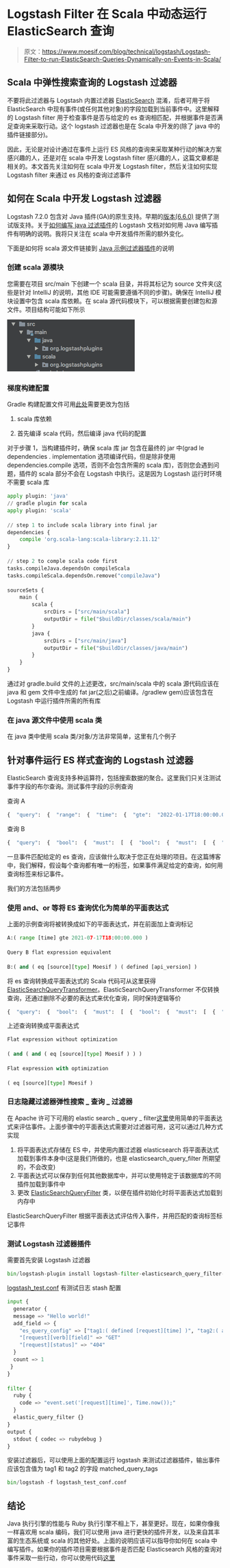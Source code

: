# Logstash Filter 在 Scala 中动态运行 ElasticSearch 查询

> 原文：<https://www.moesif.com/blog/technical/logstash/Logstash-Filter-to-run-ElasticSearch-Queries-Dynamically-on-Events-in-Scala/>

## Scala 中弹性搜索查询的 Logstash 过滤器

不要将此过滤器与 Logstash 内置过滤器 [ElasticSearch](https://www.elastic.co/guide/en/logstash/current/plugins-filters-elasticsearch.html) 混淆，后者可用于将 ElasticSearch 中现有事件(或任何其他对象)的字段加载到当前事件中。这里解释的 Logstash filter 用于检查事件是否与给定的 es 查询相匹配，并根据事件是否满足查询来采取行动。这个 logstash 过滤器也是在 Scala 中开发的(除了 java 中的插件链接部分)。

因此，无论是对设计通过在事件上运行 ES 风格的查询来采取某种行动的解决方案感兴趣的人，还是对在 scala 中开发 Logstash filter 感兴趣的人，这篇文章都是相关的。本文首先关注如何在 scala 中开发 Logstash filter，然后关注如何实现 Logstash filter 来通过 es 风格的查询过滤事件

## 如何在 Scala 中开发 Logstash 过滤器

Logstash 7.2.0 包含对 Java 插件(GA)的原生支持。早期的[版本(6.6.0)](https://www.elastic.co/blog/previewing-native-support-for-java-plugins-in-logstash) 提供了测试版支持。关于[如何编写 java 过滤插件](https://www.elastic.co/guide/en/logstash/current/java-filter-plugin.html)的 Logstash 文档对如何用 Java 编写插件有明确的说明。我将只关注在 scala 中开发插件所需的额外变化。

下面是如何将 scala 源文件链接到 [Java 示例过滤器插件](https://github.com/logstash-plugins/logstash-filter-java_filter_example)的说明

### 创建 scala 源模块

您需要在项目 src/main 下创建一个 scala 目录，并将其标记为 source 文件夹(这些是针对 IntelliJ 的说明，其他 IDE 可能需要遵循不同的步骤)。确保在 IntelliJ 模块设置中包含 scala 库依赖。在 scala 源代码模块下，可以根据需要创建包和源文件。项目结构可能如下所示

![java_and_scala_src_modules.png](img/5145bec74715722c219ab462deba748c.png)

### 梯度构建配置

Gradle 构建配置文件可用[此处](https://github.com/logstash-plugins/logstash-filter-java_filter_example/blob/master/build.gradle)需要更改为包括

1.  scala 库依赖

2.  首先编译 scala 代码，然后编译 java 代码的配置

对于步骤 1，当构建插件时，确保 scala 库 jar 包含在最终的 jar 中(grad le dependencies . implementation 选项编译代码，但是除非使用 dependencies.compile 选项，否则不会包含所需的 scala 库)，否则您会遇到问题，插件的 scala 部分不会在 Logstash 中执行。这是因为 Logstash 运行时环境不需要 scala 库

```py
apply plugin: 'java'
// gradle plugin for scala
apply plugin: 'scala'

// step 1 to include scala library into final jar
dependencies {
    compile 'org.scala-lang:scala-library:2.11.12'
}

// step 2 to comple scala code first 
tasks.compileJava.dependsOn compileScala
tasks.compileScala.dependsOn.remove("compileJava")

sourceSets {
    main {
        scala {
            srcDirs = ["src/main/scala"]
            outputDir = file("$buildDir/classes/scala/main")
        }
        java {
            srcDirs = ["src/main/java"]
            outputDir = file("$buildDir/classes/java/main")
        }
    }
} 
```

通过对 gradle.build 文件的上述更改，src/main/scala 中的 scala 源代码应该在 java 和 gem 文件中生成的 fat jar(之后)之前编译。/gradlew gem)应该包含在 Logstash 中运行插件所需的所有库

### 在 java 源文件中使用 scala 类

在 java 类中使用 scala 类/对象/方法非常简单，这里有几个例子

## 针对事件运行 ES 样式查询的 Logstash 过滤器

ElasticSearch 查询支持多种运算符，包括搜索数据的聚合。这里我们只关注测试事件字段的布尔查询。测试事件字段的示例查询

查询 A

```py
{  "query":  {  "range":  {  "time":  {  "gte":  "2022-01-17T18:00:00.000"  }  }  }  } 
```

查询 B

```py
{  "query":  {  "bool":  {  "must":  [  {  "bool":  {  "must":  [  {  "term":  {  "source.type":  "Moesif"  }  }  ]  }  },  {  "exists":  {  "version":  "api_version"  }  }  ]  }  }  } 
```

一旦事件匹配给定的 es 查询，应该做什么取决于您正在处理的项目。在这篇博客中，我们解释，假设每个查询都有唯一的标签，如果事件满足给定的查询，如何用查询标签来标记事件。

我们的方法包括两步

### 使用 and、or 等将 ES 查询优化为简单的平面表达式

上面的示例查询将被转换成如下的平面表达式，并在前面加上查询标记

```py
A:( range [time] gte 2021-07-17T18:00:00.000 )

Query B flat expression equivalent

B:( and ( eq [source][type] Moesif ) ( defined [api_version] ) 
```

将 es 查询转换成平面表达式的 Scala 代码可从这里获得[ElasticSearchQueryTransformer](https://github.com/Moesif/logstash-filter-elasticsearch-query/blob/master/src/main/scala/org/logstashplugins/ElasticSearchQueryTransformer.scala)。ElasticSearchQueryTransformer 不仅转换查询，还通过删除不必要的表达式来优化查询，同时保持逻辑等价

```py
{  "query":  {  "bool":  {  "must":  [  {  "bool":  {  "must":  [  {  "match":  {  "source.type":  "Moesif"  }  }  ]  }  }  ]  }  }  } 
```

上述查询转换成平面表达式

```py
Flat expression without optimization

( and ( and ( eq [source][type] Moesif ) ) )

Flat expression with optimization

( eq [source][type] Moesif ) 
```

### 日志隐藏过滤器弹性搜索 _ 查询 _ 过滤器

在 Apache 许可下可用的 elastic search _ query _ filter[这里](https://github.com/Moesif/logstash-filter-elasticsearch-query)使用简单的平面表达式来评估事件。上面步骤中的平面表达式需要对过滤器可用，这可以通过几种方式实现

1.  将平面表达式存储在 ES 中，并使用内置过滤器 elasticsearch 将平面表达式加载到事件本身中(这是我们所做的，也是 elasticsearch_query_filter 所期望的，不会改变)
2.  平面表达式可以保存到任何其他数据库中，并可以使用特定于该数据库的不同插件加载到事件中
3.  更改 [ElasticSearchQueryFilter](https://github.com/Moesif/logstash-filter-elasticsearch-query/blob/master/src/main/java/org/logstashplugins/ElasticSearchQueryFilter.java) 类，以便在插件初始化时将平面表达式加载到内存中

ElasticSearchQueryFilter 根据平面表达式评估传入事件，并用匹配的查询标签标记事件

### 测试 Logstash 过滤器插件

需要首先安装 Logstash 过滤器

```py
bin/logstash-plugin install logstash-filter-elasticsearch_query_filter-1.0.0.gem 
```

[logstash_test.conf](https://github.com/Moesif/logstash-filter-elasticsearch-query/blob/master/logstash_test.conf) 有测试日志 stash 配置

```py
input {
  generator { 
  message => "Hello world!" 
  add_field => {
    "es_query_config" => ["tag1:( defined [request][time] )", "tag2:( and ( or ( eq testField 10 ) ( defined [request][verb][field] ) ) ( range [request][time] gt 2021-01-01 ) )"]
    "[request][verb][field]" => "GET"
    "[request][status]" => "404"  
  }
  count => 1  
 }
}

filter {
  ruby { 
    code => "event.set('[request][time]', Time.now());"
  }
  elastic_query_filter {}
}
output {
  stdout { codec => rubydebug }
} 
```

安装过滤器后，可以使用上面的配置运行 logstash 来测试过滤器插件，输出事件应该包含值为 tag1 和 tag2 的字段 matched_query_tags

```py
bin/logstash -f logstash_test_conf.conf 
```

## 结论

Java 执行引擎的性能与 Ruby 执行引擎不相上下，甚至更好。现在，如果你像我一样喜欢用 scala 编码，我们可以使用 java 进行更快的插件开发，以及来自其丰富的生态系统或 scala 的其他好处。上面的说明应该可以指导你如何在 scala 中编写插件。如果你的插件项目需要根据事件是否匹配 Elasticsearch 风格的查询对事件采取一些行动，你可以使用代码[这里](https://github.com/Moesif/logstash-filter-elasticsearch-query)